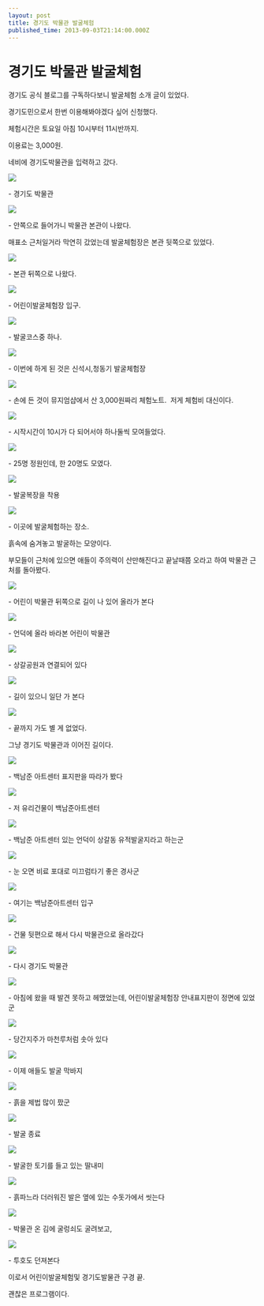 ```yaml
---
layout: post
title: 경기도 박물관 발굴체험
published_time: 2013-09-03T21:14:00.000Z
---
```


# 경기도 박물관 발굴체험


경기도 공식 블로그를 구독하다보니 발굴체험 소개 글이 있었다.

경기도민으로서 한번 이용해봐야겠다 싶어 신청했다.

체험시간은 토요일 아침 10시부터 11시반까지.

이용료는 3,000원.

네비에 경기도박물관을 입력하고 갔다.

![](../pds/201309/02/80/a0109780_5224894cb7cb0.jpg)

\- 경기도 박물관

![](../pds/201309/02/80/a0109780_5224894e185d7.jpg)

\- 안쪽으로 들어가니 박물관 본관이 나왔다.

매표소 근처일거라 막연히 갔었는데 발굴체험장은 본관 뒷쪽으로 있었다.

![](../pds/201309/02/80/a0109780_5224894f51937.jpg)

\- 본관 뒤쪽으로 나왔다.

![](../pds/201309/02/80/a0109780_5224894fd77da.jpg)

\- 어린이발굴체험장 입구.

![](../pds/201309/02/80/a0109780_5224895065da6.jpg)

\- 발굴코스중 하나.

![](../pds/201309/02/80/a0109780_52248951732d4.jpg)

\- 이번에 하게 된 것은 신석시,청동기 발굴체험장

![](../pds/201309/02/80/a0109780_52248950785a2.jpg)

\- 손에 든 것이 뮤지엄샵에서 산 3,000원짜리 체험노트.  저게 체험비 대신이다.

![](../pds/201309/02/80/a0109780_52248952955af.jpg)

\- 시작시간이 10시가 다 되어서야 하나둘씩 모여들었다.

![](../pds/201309/02/80/a0109780_52248956dfaf5.jpg)

\- 25명 정원인데, 한 20명도 모였다.

![](../pds/201309/02/80/a0109780_52248958d14a1.jpg)

\- 발굴복장을 착용

![](../pds/201309/02/80/a0109780_5224895889850.jpg)

\- 이곳에 발굴체험하는 장소.

흙속에 숨겨놓고 발굴하는 모양이다.

부모들이 근처에 있으면 애들이 주의력이 산만해진다고 끝날때쯤 오라고 하여 박물관 근처를 돌아봤다.

![](../pds/201309/02/80/a0109780_52248959e167f.jpg)

\- 어린이 박물관 뒤쪽으로 길이 나 있어 올라가 본다

![](../pds/201309/02/80/a0109780_5224895b45d9e.jpg)

\- 언덕에 올라 바라본 어린이 박물관

![](../pds/201309/02/80/a0109780_5224895bee115.jpg)

\- 상갈공원과 연결되어 있다

![](../pds/201309/02/80/a0109780_5224895d49e48.jpg)

\- 길이 있으니 일단 가 본다

![](../pds/201309/02/80/a0109780_5224895e00e65.jpg)

\- 끝까지 가도 별 게 없었다.

그냥 경기도 박물관과 이어진 길이다.

![](../pds/201309/02/80/a0109780_52248969945ad.jpg)

\- 백남준 아트센터 표지판을 따라가 봤다

![](../pds/201309/02/80/a0109780_5224896b3cb93.jpg)

\- 저 유리건물이 백남준아트센터

![](../pds/201309/02/80/a0109780_5224896a4709d.jpg)

\- 백남준 아트센터 있는 언덕이 상갈동 유적발굴지라고 하는군

![](../pds/201309/02/80/a0109780_5224896ae483e.jpg)

\- 눈 오면 비료 포대로 미끄럼타기 좋은 경사군

![](../pds/201309/02/80/a0109780_5224896b79d5a.jpg)

\- 여기는 백남준아트센터 입구

![](../pds/201309/02/80/a0109780_5224897c745e3.jpg)

\- 건물 뒷편으로 해서 다시 박물관으로 올라갔다

![](../pds/201309/02/80/a0109780_5224897cb3db8.jpg)

\- 다시 경기도 박물관

![](../pds/201309/02/80/a0109780_5224897f58fdf.jpg)

\- 아침에 왔을 때 발견 못하고 헤맸었는데, 어린이발굴체험장 안내표지판이 정면에 있었군

![](../pds/201309/02/80/a0109780_522489806880b.jpg)

\- 당간지주가 마천루처럼 솟아 있다

![](../pds/201309/02/80/a0109780_52248981063e8.jpg)

\- 이제 애들도 발굴 막바지

![](../pds/201309/02/80/a0109780_52248980d0b01.jpg)

\- 흙을 제법 많이 팠군

![](../pds/201309/02/80/a0109780_5224898f7e804.jpg)

\- 발굴 종료

![](../pds/201309/02/80/a0109780_5224899126617.jpg)

\- 발굴한 토기를 들고 있는 딸내미

![](../pds/201309/02/80/a0109780_522489934374a.jpg)

\- 흙파느라 더러워진 발은 옆에 있는 수돗가에서 씻는다

![](../pds/201309/02/80/a0109780_5224899b59229.jpg)

\- 박물관 온 김에 굴렁쇠도 굴려보고,

![](../pds/201309/02/80/a0109780_5224899be0659.jpg)

\- 투호도 던져본다

이로서 어린이발굴체험및 경기도발물관 구경 끝.

괜찮은 프로그램이다.

